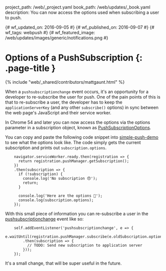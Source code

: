 project_path: /web/_project.yaml
book_path: /web/updates/_book.yaml
description: You can now access the options used when subscribing a user to push.

{# wf_updated_on: 2016-09-05 #}
{# wf_published_on: 2016-09-07 #}
{# wf_tags: webpush #}
{# wf_featured_image: /web/updates/images/generic/notifications.png #}

# Options of a PushSubscription {: .page-title }

{% include "web/_shared/contributors/mattgaunt.html" %}

When a `pushsubscriptionchange` event occurs, it's an opportunity for a developer
to re-subscribe the user for push. One of the pain points of this is that to
re-subscribe a user, the developer has to keep the `applicationServerKey` (and any
other `subscribe()` options) in sync between the web page's JavaScript and their
service worker.

In Chrome 54 and later you can now access the options via the options parameter
in a subscription object, known as
[PushSubscriptionOptions](https://www.w3.org/TR/push-api/#pushsubscriptionoptions-dictionary).

You can copy and paste the following code snippet into
[simple-push-demo](https://gauntface.github.io/simple-push-demo/) to see what
the options look like. The code simply gets the current subscription and prints
out `subscription.options`.


        navigator.serviceWorker.ready.then(registration => {  
          return registration.pushManager.getSubscription();  
        })  
        .then(subscription => {  
          if (!subscription) {  
            console.log('No subscription 😞');  
            return;  
          }
    
          console.log('Here are the options 🎉');  
          console.log(subscription.options);  
        });
    

With this small piece of information you can re-subscribe a user in the
[pushsubscriptionchange](https://www.w3.org/TR/push-api/#the-pushsubscriptionchange-event)
event like so:


        self.addEventListener('pushsubscriptionchange', e => {  
          e.waitUntil(registration.pushManager.subscribe(e.oldSubscription.options)  
            .then(subscription => {  
              // TODO: Send new subscription to application server  
            }));  
        });
    

It's a small change, that will be super useful in the future.


